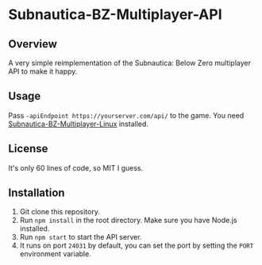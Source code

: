 # Subnautica-BZ-Multiplayer-API

## Overview
A very simple reimplementation of the Subnautica: Below Zero multiplayer API to make it happy.

## Usage
Pass `-apiEndpoint https://yourserver.com/api/` to the game. You need <a href="https://github.com/Troplo/Subnautica-BZ-Multiplayer-Linux">Subnautica-BZ-Multiplayer-Linux</a> installed.

## License
It's only 60 lines of code, so MIT I guess.

## Installation
1. Git clone this repository.
2. Run `npm install` in the root directory. Make sure you have Node.js installed.
3. Run `npm start` to start the API server.
4. It runs on port `24031` by default, you can set the port by setting the `PORT` environment variable.
